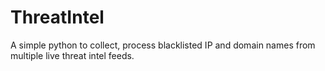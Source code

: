 # ThreatIntel
A simple python to collect, process blacklisted IP and domain names from multiple live threat intel feeds.

